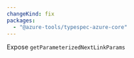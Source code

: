 ```yaml
---
changeKind: fix
packages:
  - "@azure-tools/typespec-azure-core"
---
```


Expose `getParameterizedNextLinkParams`